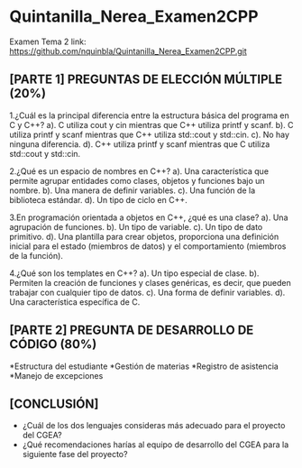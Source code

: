 # Quintanilla_Nerea_Examen2CPP
Examen Tema 2
link: https://github.com/nquinbla/Quintanilla_Nerea_Examen2CPP.git

## [PARTE 1] PREGUNTAS DE ELECCIÓN MÚLTIPLE (20%)
1.¿Cuál es la principal diferencia entre la estructura básica del programa en C y C++?
a). C utiliza cout y cin mientras que C++ utiliza printf y scanf.
b). C utiliza printf y scanf mientras que C++ utiliza std::cout y std::cin.
c). No hay ninguna diferencia.
d). C++ utiliza printf y scanf mientras que C utiliza std::cout y std::cin.

2.¿Qué es un espacio de nombres en C++?
a). Una característica que permite agrupar entidades como clases, objetos y funciones bajo un nombre.
b). Una manera de definir variables.
c). Una función de la biblioteca estándar.
d). Un tipo de ciclo en C++.

3.En programación orientada a objetos en C++, ¿qué es una clase?
a). Una agrupación de funciones.
b). Un tipo de variable.
c). Un tipo de dato primitivo.
d). Una plantilla para crear objetos, proporciona una definición inicial para el estado (miembros de datos) y el comportamiento (miembros de la función).

4.¿Qué son los templates en C++?
a). Un tipo especial de clase.
b). Permiten la creación de funciones y clases genéricas, es decir, que pueden trabajar con cualquier tipo de datos.
c). Una forma de definir variables.
d). Una característica específica de C.

## [PARTE 2] PREGUNTA DE DESARROLLO DE CÓDIGO (80%)
*Estructura del estudiante
*Gestión de materias
*Registro de asistencia
*Manejo de excepciones
## [CONCLUSIÓN]
* ¿Cuál de los dos lenguajes consideras más adecuado para el proyecto del CGEA?
* ¿Qué recomendaciones harías al equipo de desarrollo del CGEA para la siguiente fase del proyecto?
